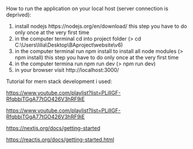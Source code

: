 How to run the application on your local host (server connection is deprived):
<ol>
<li>install nodejs https://nodejs.org/en/download/ this step you have to do only once at the very first time</li>

<li> in the computer terminal cd into project folder (> cd C:\Users\lilia\Desktop\BAproject\website\v6)</li>

<li> in the computer terminal run npm install to install all node modules (> npm install) this step you have to do only once at the very first time</li>

<li> in the computer termina run npm run dev (> npm run dev)</li>

<li> in your browser visit http://localhost:3000/ </li>
</ol>


Tutorial for mern stack development i used:

https://www.youtube.com/playlist?list=PLillGF-RfqbbiTGgA77tGO426V3hRF9iE

https://www.youtube.com/playlist?list=PLillGF-RfqbbiTGgA77tGO426V3hRF9iE

https://nextjs.org/docs/getting-started

https://reactjs.org/docs/getting-started.html
 
